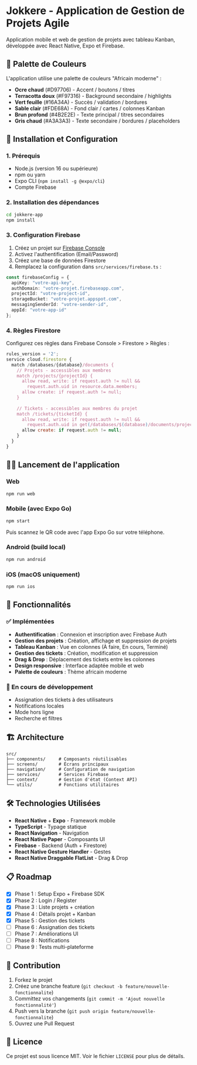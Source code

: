 # Jokkere - Application de Gestion de Projets Agile

Application mobile et web de gestion de projets avec tableau Kanban, développée avec React Native, Expo et Firebase.

## 🎨 Palette de Couleurs

L'application utilise une palette de couleurs "Africain moderne" :
- **Ocre chaud** (#D97706) - Accent / boutons / titres
- **Terracotta doux** (#F97316) - Background secondaire / highlights  
- **Vert feuille** (#16A34A) - Succès / validation / bordures
- **Sable clair** (#FDE68A) - Fond clair / cartes / colonnes Kanban
- **Brun profond** (#4B2E2E) - Texte principal / titres secondaires
- **Gris chaud** (#A3A3A3) - Texte secondaire / bordures / placeholders

## 🚀 Installation et Configuration

### 1. Prérequis
- Node.js (version 16 ou supérieure)
- npm ou yarn
- Expo CLI (`npm install -g @expo/cli`)
- Compte Firebase

### 2. Installation des dépendances
```bash
cd jokkere-app
npm install
```

### 3. Configuration Firebase

1. Créez un projet sur [Firebase Console](https://console.firebase.google.com/)
2. Activez l'authentification (Email/Password)
3. Créez une base de données Firestore
4. Remplacez la configuration dans `src/services/firebase.ts` :

```typescript
const firebaseConfig = {
  apiKey: "votre-api-key",
  authDomain: "votre-projet.firebaseapp.com",
  projectId: "votre-project-id",
  storageBucket: "votre-projet.appspot.com",
  messagingSenderId: "votre-sender-id",
  appId: "votre-app-id"
};
```

### 4. Règles Firestore

Configurez ces règles dans Firebase Console > Firestore > Règles :

```javascript
rules_version = '2';
service cloud.firestore {
  match /databases/{database}/documents {
    // Projets - accessibles aux membres
    match /projects/{projectId} {
      allow read, write: if request.auth != null && 
        request.auth.uid in resource.data.members;
      allow create: if request.auth != null;
    }
    
    // Tickets - accessibles aux membres du projet
    match /tickets/{ticketId} {
      allow read, write: if request.auth != null && 
        request.auth.uid in get(/databases/$(database)/documents/projects/$(resource.data.projectId)).data.members;
      allow create: if request.auth != null;
    }
  }
}
```

## 🏃‍♂️ Lancement de l'application

### Web
```bash
npm run web
```

### Mobile (avec Expo Go)
```bash
npm start
```
Puis scannez le QR code avec l'app Expo Go sur votre téléphone.

### Android (build local)
```bash
npm run android
```

### iOS (macOS uniquement)
```bash
npm run ios
```

## 📱 Fonctionnalités

### ✅ Implémentées
- **Authentification** : Connexion et inscription avec Firebase Auth
- **Gestion des projets** : Création, affichage et suppression de projets
- **Tableau Kanban** : Vue en colonnes (À faire, En cours, Terminé)
- **Gestion des tickets** : Création, modification et suppression
- **Drag & Drop** : Déplacement des tickets entre les colonnes
- **Design responsive** : Interface adaptée mobile et web
- **Palette de couleurs** : Thème africain moderne

### 🔄 En cours de développement
- Assignation des tickets à des utilisateurs
- Notifications locales
- Mode hors ligne
- Recherche et filtres

## 🏗️ Architecture

```
src/
├── components/     # Composants réutilisables
├── screens/        # Écrans principaux
├── navigation/     # Configuration de navigation
├── services/       # Services Firebase
├── context/        # Gestion d'état (Context API)
└── utils/          # Fonctions utilitaires
```

## 🛠️ Technologies Utilisées

- **React Native** + **Expo** - Framework mobile
- **TypeScript** - Typage statique
- **React Navigation** - Navigation
- **React Native Paper** - Composants UI
- **Firebase** - Backend (Auth + Firestore)
- **React Native Gesture Handler** - Gestes
- **React Native Draggable FlatList** - Drag & Drop

## 📋 Roadmap

- [x] Phase 1 : Setup Expo + Firebase SDK
- [x] Phase 2 : Login / Register
- [x] Phase 3 : Liste projets + création
- [x] Phase 4 : Détails projet + Kanban
- [x] Phase 5 : Gestion des tickets
- [ ] Phase 6 : Assignation des tickets
- [ ] Phase 7 : Améliorations UI
- [ ] Phase 8 : Notifications
- [ ] Phase 9 : Tests multi-plateforme

## 🤝 Contribution

1. Forkez le projet
2. Créez une branche feature (`git checkout -b feature/nouvelle-fonctionnalite`)
3. Committez vos changements (`git commit -m 'Ajout nouvelle fonctionnalité'`)
4. Push vers la branche (`git push origin feature/nouvelle-fonctionnalite`)
5. Ouvrez une Pull Request

## 📄 Licence

Ce projet est sous licence MIT. Voir le fichier `LICENSE` pour plus de détails.
